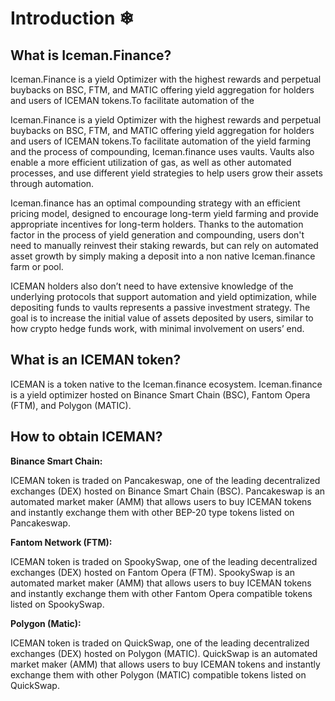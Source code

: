 # Introduction ❄

## What is Iceman.Finance?

Iceman.Finance is a yield Optimizer with the highest rewards and perpetual buybacks on BSC, FTM, and
MATIC offering yield aggregation for holders and users of ICEMAN tokens.To facilitate automation of the

Iceman.Finance is a yield Optimizer with the highest rewards and perpetual buybacks on BSC, FTM, and MATIC offering yield aggregation for holders and users of ICEMAN tokens.To facilitate automation of the yield farming and the process of compounding, Iceman.finance uses vaults. Vaults also enable a more efficient utilization of gas, as well as other automated processes, and use different yield strategies to help users grow their assets through automation.

Iceman.finance has an optimal compounding strategy with an efficient pricing model, designed to encourage long-term yield farming and provide appropriate incentives for long-term holders. Thanks to the automation factor in the process of yield generation and compounding, users don't need to manually reinvest their staking rewards, but can rely on automated asset growth by simply making a deposit into a non native Iceman.finance farm or pool.

ICEMAN holders also don’t need to have extensive knowledge of the underlying protocols that support automation and yield optimization, while depositing funds to vaults represents a passive investment strategy. The goal is to increase the initial value of assets deposited by users, similar to how crypto hedge funds work, with minimal involvement on users’ end.

## What is an ICEMAN token?

ICEMAN is a token native to the Iceman.finance ecosystem. Iceman.finance is a yield optimizer hosted on Binance Smart Chain (BSC), Fantom Opera (FTM), and Polygon (MATIC). 

## How to obtain ICEMAN?

**Binance Smart Chain:**

ICEMAN token is traded on Pancakeswap, one of the leading decentralized exchanges (DEX) hosted on Binance Smart Chain (BSC). Pancakeswap is an automated market maker (AMM) that allows users to buy ICEMAN tokens and instantly exchange them with other BEP-20 type tokens listed on Pancakeswap.

**Fantom Network (FTM):**

ICEMAN token is traded on SpookySwap, one of the leading decentralized exchanges (DEX) hosted on Fantom Opera (FTM). SpookySwap is an automated market maker (AMM) that allows users to buy ICEMAN tokens and instantly exchange them with other Fantom Opera compatible tokens listed on SpookySwap.

**Polygon (Matic):**

ICEMAN token is traded on QuickSwap, one of the leading decentralized exchanges (DEX) hosted on Polygon (MATIC). QuickSwap is an automated market maker (AMM) that allows users to buy ICEMAN tokens and instantly exchange them with other Polygon (MATIC) compatible tokens listed on QuickSwap.